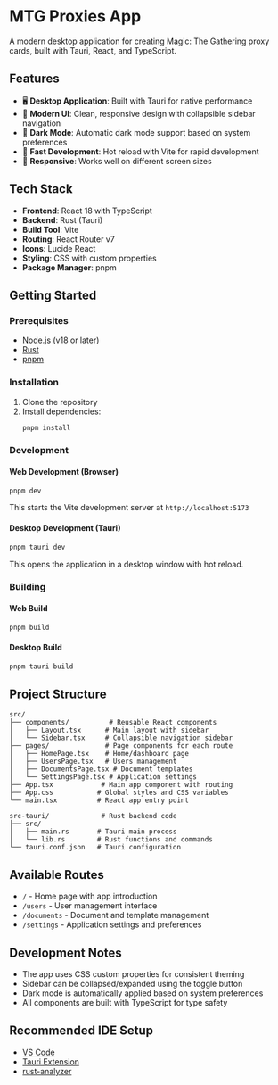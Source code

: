 # MTG Proxies App

A modern desktop application for creating Magic: The Gathering proxy cards, built with Tauri, React, and TypeScript.

## Features

- 🖥️ **Desktop Application**: Built with Tauri for native performance
- 🎨 **Modern UI**: Clean, responsive design with collapsible sidebar navigation
- 🌙 **Dark Mode**: Automatic dark mode support based on system preferences
- 🚀 **Fast Development**: Hot reload with Vite for rapid development
- 📱 **Responsive**: Works well on different screen sizes

## Tech Stack

- **Frontend**: React 18 with TypeScript
- **Backend**: Rust (Tauri)
- **Build Tool**: Vite
- **Routing**: React Router v7
- **Icons**: Lucide React
- **Styling**: CSS with custom properties
- **Package Manager**: pnpm

## Getting Started

### Prerequisites

- [Node.js](https://nodejs.org/) (v18 or later)
- [Rust](https://rustup.rs/)
- [pnpm](https://pnpm.io/)

### Installation

1. Clone the repository
2. Install dependencies:
   ```bash
   pnpm install
   ```

### Development

#### Web Development (Browser)
```bash
pnpm dev
```
This starts the Vite development server at `http://localhost:5173`

#### Desktop Development (Tauri)
```bash
pnpm tauri dev
```
This opens the application in a desktop window with hot reload.

### Building

#### Web Build
```bash
pnpm build
```

#### Desktop Build
```bash
pnpm tauri build
```

## Project Structure

```
src/
├── components/          # Reusable React components
│   ├── Layout.tsx      # Main layout with sidebar
│   └── Sidebar.tsx     # Collapsible navigation sidebar
├── pages/              # Page components for each route
│   ├── HomePage.tsx    # Home/dashboard page
│   ├── UsersPage.tsx   # Users management
│   ├── DocumentsPage.tsx # Document templates
│   └── SettingsPage.tsx # Application settings
├── App.tsx            # Main app component with routing
├── App.css           # Global styles and CSS variables
└── main.tsx          # React app entry point

src-tauri/             # Rust backend code
├── src/
│   ├── main.rs       # Tauri main process
│   └── lib.rs        # Rust functions and commands
└── tauri.conf.json   # Tauri configuration
```

## Available Routes

- `/` - Home page with app introduction
- `/users` - User management interface
- `/documents` - Document and template management  
- `/settings` - Application settings and preferences

## Development Notes

- The app uses CSS custom properties for consistent theming
- Sidebar can be collapsed/expanded using the toggle button
- Dark mode is automatically applied based on system preferences
- All components are built with TypeScript for type safety

## Recommended IDE Setup

- [VS Code](https://code.visualstudio.com/)
- [Tauri Extension](https://marketplace.visualstudio.com/items?itemName=tauri-apps.tauri-vscode)
- [rust-analyzer](https://marketplace.visualstudio.com/items?itemName=rust-lang.rust-analyzer)
